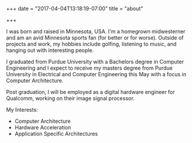 +++
date = "2017-04-04T13:18:19-07:00"
title = "about"

+++

I was born and raised in Minnesota, USA.  I'm a homegrown midwesterner and am an avid Minnesota sports fan (for better or for worse).  Outside of projects and work, my hobbies include golfing, listening to music, and hanging out with interesting people.

I graduated from Purdue University with a Bachelors degree in Computer Engineering and I expect to receive my masters degree from Purdue University in Electrical and Computer Engineering this May with a focus in Computer Architecture.  

Post graduation, I will be employed as a digital hardware engineer for Qualcomm, working on their image signal processor.

My Interests: </br>
- Computer Architecture </br>
- Hardware Acceleration </br>
- Application Specific Architectures
